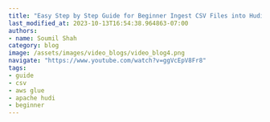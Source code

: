 ```yaml
---
title: "Easy Step by Step Guide for Beginner Ingest CSV Files into Hudi with AWS GLue | Hands on Labs"
last_modified_at: 2023-10-13T16:54:38.964863-07:00
authors:
- name: Soumil Shah
category: blog
image: /assets/images/video_blogs/video_blog4.png
navigate: "https://www.youtube.com/watch?v=ggVcEpV8Fr8"
tags:
- guide
- csv
- aws glue
- apache hudi
- beginner
---
```


